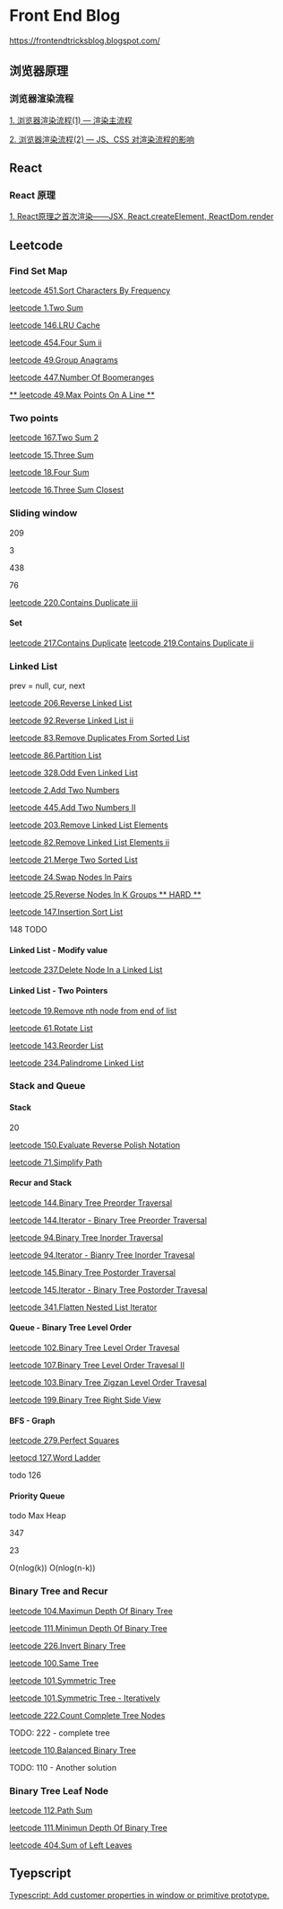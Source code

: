 # Front End Blog 
https://frontendtricksblog.blogspot.com/  

## 浏览器原理
### 浏览器渲染流程 
[1. 浏览器渲染流程(1) — 渲染主流程](https://github.com/Terence-Cheng/Frontend_Blog/issues/2)

[2. 浏览器渲染流程(2) — JS、CSS 对渲染流程的影响](https://github.com/Terence-Cheng/Frontend_Blog/issues/3)



## React
### React 原理
[1. React原理之首次渲染——JSX, React.createElement, ReactDom.render](https://github.com/Terence-Cheng/Frontend_Blog/issues/4)

## Leetcode

### Find Set Map
[leetcode 451.Sort Characters By Frequency](https://github.com/Terence-Cheng/Frontend_Blog/issues/5)

[leetcode 1.Two Sum](https://github.com/Terence-Cheng/Frontend_Blog/issues/6)

[leetcode 146.LRU Cache](https://github.com/Terence-Cheng/Frontend_Blog/issues/7)

[leetcode 454.Four Sum ii](https://github.com/Terence-Cheng/Frontend_Blog/blob/main/leetcode/454.4-sum-ii.ts)

[leetcode 49.Group Anagrams](https://github.com/Terence-Cheng/Frontend_Blog/blob/main/leetcode/49.group-anagrams.ts)

[leetcode 447.Number Of Boomeranges](https://github.com/Terence-Cheng/Frontend_Blog/issues/10)

[** leetcode 49.Max Points On A Line **](https://github.com/Terence-Cheng/Frontend_Blog/blob/main/leetcode/149.max-points-on-a-line.ts)

### Two points
[leetcode 167.Two Sum 2](https://github.com/Terence-Cheng/Frontend_Blog/blob/main/leetcode/167.two-sum-ii-input-array-is-sorted.ts)

[leetcode 15.Three Sum](https://github.com/Terence-Cheng/Frontend_Blog/blob/main/leetcode/15.3-sum.ts)

[leetcode 18.Four Sum](https://github.com/Terence-Cheng/Frontend_Blog/blob/main/leetcode/18.4-sum.ts)

[leetcode 16.Three Sum Closest](https://github.com/Terence-Cheng/Frontend_Blog/blob/main/leetcode/16.3-sum-closest.ts)

### Sliding window
209

3

438

76

[leetcode 220.Contains Duplicate iii](https://github.com/Terence-Cheng/Frontend_Blog/blob/main/leetcode/220.contains-duplicate-iii.ts)

#### Set
[leetcode 217.Contains Duplicate](https://github.com/Terence-Cheng/Frontend_Blog/blob/main/leetcode/217.contains-duplicate.ts)
[leetcode 219.Contains Duplicate ii](https://github.com/Terence-Cheng/Frontend_Blog/blob/main/leetcode/219.contains-duplicate-ii.ts)

### Linked List
prev = null, cur, next

[leetcode 206.Reverse Linked List](https://github.com/Terence-Cheng/Frontend_Blog/blob/main/leetcode/206.reverse-linked-list.ts)

[leetcode 92.Reverse Linked List ii](https://github.com/Terence-Cheng/Frontend_Blog/blob/main/leetcode/92.reverse-linked-list-ii.ts)

[leetcode 83.Remove Duplicates From Sorted List](https://github.com/Terence-Cheng/Frontend_Blog/blob/main/leetcode/83.remove-duplicates-from-sorted-list.ts)

[leetcode 86.Partition List](https://github.com/Terence-Cheng/Frontend_Blog/blob/main/leetcode/86.partition-list.ts)

[leetcode 328.Odd Even Linked List](https://github.com/Terence-Cheng/Frontend_Blog/blob/main/leetcode/328.odd-even-linked-list.ts)

[leetcode 2.Add Two Numbers](https://github.com/Terence-Cheng/Frontend_Blog/blob/main/leetcode/2.add-two-numbers.ts)

[leetcode 445.Add Two Numbers II](https://github.com/Terence-Cheng/Frontend_Blog/blob/main/leetcode/445.add-two-numbers-ii.ts)

[leetcode 203.Remove Linked List Elements](https://github.com/Terence-Cheng/Frontend_Blog/blob/main/leetcode/203.remove-linked-list-elements.ts)

[leetcode 82.Remove Linked List Elements ii](https://github.com/Terence-Cheng/Frontend_Blog/blob/main/leetcode/82.remove-duplicates-from-sorted-list-ii.ts)

[leetcode 21.Merge Two Sorted List](https://github.com/Terence-Cheng/Frontend_Blog/blob/main/leetcode/21.merge-two-sorted-lists.ts)

[leetcode 24.Swap Nodes In Pairs](https://github.com/Terence-Cheng/Frontend_Blog/blob/main/leetcode/24.swap-nodes-in-pairs.ts)

[leetcode 25.Reverse Nodes In K Groups ** HARD **](https://github.com/Terence-Cheng/Frontend_Blog/blob/main/leetcode/25.reverse-nodes-in-k-group.ts)

[leetcode 147.Insertion Sort List](https://github.com/Terence-Cheng/Frontend_Blog/blob/main/leetcode/147.insertion-sort-list.ts)

148 TODO

#### Linked List - Modify value

[leetcode 237.Delete Node In a Linked List](https://github.com/Terence-Cheng/Frontend_Blog/blob/main/leetcode/237.delete-node-in-a-linked-list.ts)

#### Linked List - Two Pointers
[leetcode 19.Remove nth node from end of list](https://github.com/Terence-Cheng/Frontend_Blog/blob/main/leetcode/19.remove-nth-node-from-end-of-list.ts)

[leetcode 61.Rotate List](https://github.com/Terence-Cheng/Frontend_Blog/blob/main/leetcode/61.rotate-list.ts)

[leetcode 143.Reorder List](https://github.com/Terence-Cheng/Frontend_Blog/blob/main/leetcode/143.reorder-list.ts)

[leetcode 234.Palindrome Linked List](https://github.com/Terence-Cheng/Frontend_Blog/blob/main/leetcode/234.palindrome-linked-list.ts)

### Stack and Queue

#### Stack
20

[leetcode 150.Evaluate Reverse Polish Notation](leetcode/150.evaluate-reverse-polish-notation.ts)

[leetcode 71.Simplify Path](leetcode/71.simplify-path.ts)


#### Recur and Stack

[leetcode 144.Binary Tree Preorder Traversal](leetcode/144.binary-tree-preorder-traversal.ts)

[leetcode 144.Iterator - Binary Tree Preorder Traversal](leetcode/144.iterator.binary-tree-preorder-traversal.ts)

[leetcode 94.Binary Tree Inorder Traversal](leetcode/94.binary-tree-inorder-traversal.ts)

[leetcode 94.Iterator - Bianry Tree Inorder Travesal](leetcode/94.iterator.binary-tree-inorder-traversal.ts)

[leetcode 145.Binary Tree Postorder Traversal](leetcode/145.binary-tree-postorder-traversal.ts)

[leetcode 145.Iterator - Binary Tree Postorder Travesal](leetcode/145.Iterator.binary-tree-postorder-traversal.ts)

[leetcode 341.Flatten Nested List Iterator](leetcode/341.flatten-nested-list-iterator.ts)



#### Queue - Binary Tree Level Order

[leetcode 102.Binary Tree Level Order Travesal](leetcode/102.binary-tree-level-order-traversal.ts)

[leetcode 107.Binary Tree Level Order Travesal II](leetcode/107.binary-tree-level-order-traversal-ii.ts)

[leetcode 103.Binary Tree Zigzan Level Order Travesal](leetcode/103.binary-tree-zigzag-level-order-traversal.ts)

[leetcode 199.Binary Tree Right Side View](leetcode/199.binary-tree-right-side-view.ts)

#### BFS - Graph

[leetcode 279.Perfect Squares](leetcode/279.perfect-squares.ts)

[leetocd 127.Word Ladder](leetcode/127.word-ladder.ts)

todo 126


#### Priority Queue
todo
Max Heap

347

23

O(nlog(k))
O(nlog(n-k))

### Binary Tree and Recur

[leetcode 104.Maximun Depth Of Binary Tree](leetcode/104.maximum-depth-of-binary-tree.ts)

[leetcode 111.Minimun Depth Of Binary Tree](leetcode/111.minimum-depth-of-binary-tree.ts)

[leetcode 226.Invert Binary Tree](leetcode/226.invert-binary-tree.ts)

[leetcode 100.Same Tree](leetcode/100.same-tree.ts)

[leetcode 101.Symmetric Tree](leetcode/101.symmetric-tree.ts)

[leetcode 101.Symmetric Tree - Iteratively](leetcode/101.symmetric-tree.iteratively.ts)

[leetcode 222.Count Complete Tree Nodes](leetcode/222.count-complete-tree-nodes.ts)

TODO: 222 - complete tree

[leetcode 110.Balanced Binary Tree](leetcode/110.balanced-binary-tree.ts)

TODO: 110 - Another solution

### Binary Tree Leaf Node
[leetcode 112.Path Sum](leetcode/112.path-sum.ts)

[leetcode 111.Minimun Depth Of Binary Tree](leetcode/111.minimum-depth-of-binary-tree.ts)

[leetcode 404.Sum of Left Leaves](leetcode/404.sum-of-left-leaves.ts)

## Tyepscript

[Typescript: Add customer properties in window or primitive prototype.](https://github.com/Terence-Cheng/Frontend_Blog/issues/9)
